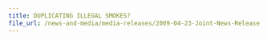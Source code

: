 ```yaml
---
title: DUPLICATING ILLEGAL SMOKES?
file_url: /news-and-media/media-releases/2009-04-23-Joint-News-Release.pdf
---
```

